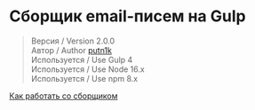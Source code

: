 # Сборщик email-писем на Gulp

> Версия / Version 2.0.0 <br>
> Автор / Author [putn1k](https://github.com/putn1k/) <br>
> Используется / Use Gulp 4 <br>
> Используется / Use Node 16.x <br>
> Используется / Use npm 8.x <br>

[Как работать со сборщиком](Workflow.md)